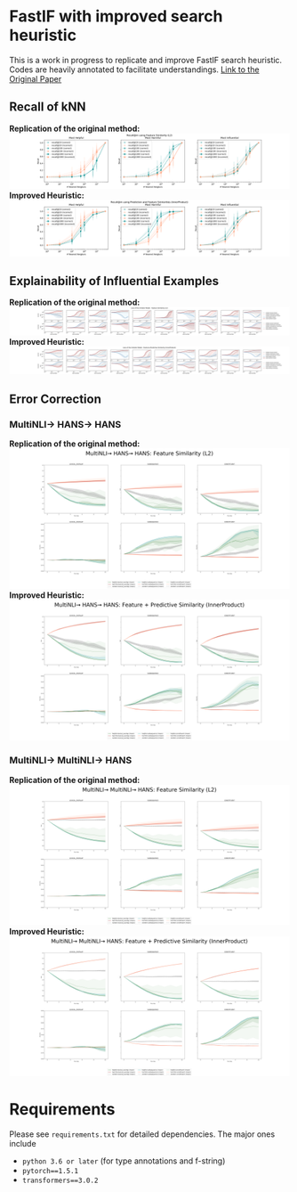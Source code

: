 # FastIF with improved search heuristic
This is a work in progress to replicate and improve FastIF search heuristic.
<br />
Codes are heavily annotated to facilitate understandings.
[Link to the Original Paper](https://arxiv.org/abs/2012.15781)

## Recall of kNN
**Replication of the original method:**
![recall_feat_L2](figs/experiment_plots_copy/recall@m/recall@m_feature_similar_L2.png)
<br />
**Improved Heuristic:**
![recall_predFeat_IP](figs/experiment_plots_copy/recall@m/recall@m_pred_feature_dis_n_similar_InnerProduct.png)

## Explainability of Influential Examples
**Replication of the original method:**
![imitator_feat_L2](figs/experiment_plots_copy/imitator/Loss_of_the_Imitator_Model_Feature_Similarity_L2.svg)
<br />
**Improved Heuristic:**
![imitator_predFeat_IP](figs/experiment_plots_copy/imitator/Loss_of_the_Imitator_Model_Feature_Predictive_Similarity_IP.svg)

## Error Correction
### MultiNLI→ HANS→ HANS
**Replication of the original method:**
![error_correction_hans_feat_L2](figs/experiment_plots_copy/hans_augmentation/Hans_Augmentation(HANS)_Feature_Similarity_L2.png)
<br />
**Improved Heuristic:**
![error_correction_hans_predFeat_IP](figs/experiment_plots_copy/hans_augmentation/Hans_Augmentation(HANS)_Feature_Predictive_Similarity_InnerProduct.png)
### MultiNLI→ MultiNLI→ HANS
**Replication of the original method:**
![error_correction_mnli_feat_L2](figs/experiment_plots_copy/hans_augmentation/Hans_Augmentation(MNLI)_Feature_Similarity_L2.png)
<br />
**Improved Heuristic:**
![error_correction_mnli_predFeat_IP](figs/experiment_plots_copy/hans_augmentation/Hans_Augmentation(MNLI)_Feature_Predictive_Similarity_InnerProduct.png)



# Requirements
Please see `requirements.txt` for detailed dependencies. The major ones include
- `python 3.6 or later` (for type annotations and f-string)
- `pytorch==1.5.1`
- `transformers==3.0.2`
